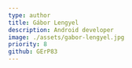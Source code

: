 ```yaml
---
type: author
title: Gábor Lengyel
description: Android developer
image: ./assets/gabor-lengyel.jpg
priority: 8
github: GErP83
---
```


